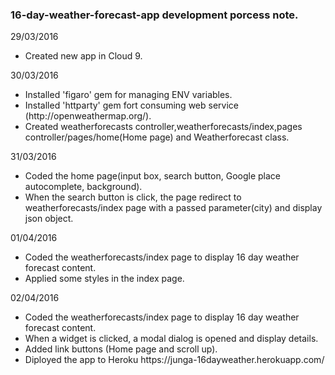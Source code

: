 <h3>16-day-weather-forecast-app development porcess note.</h3>

<p>29/03/2016</p>
<ul>
    <li>Created new app in Cloud 9.</li>
</ul>
<p>30/03/2016</p>
<ul>
    <li>Installed 'figaro' gem for managing ENV variables.</li>
    <li>Installed 'httparty' gem fort consuming web service (http://openweathermap.org/).</li>
    <li>Created weatherforecasts controller,weatherforecasts/index,pages controller/pages/home(Home page) and Weatherforecast class.</li>
</ul>
<p>31/03/2016</p>
<ul>
    <li>Coded the home page(input box, search button, Google place autocomplete, background).</li>
    <li>When the search button is click, 
    the page redirect to weatherforecasts/index page with a passed parameter(city) and display json object.</li>
</ul>
<p>01/04/2016</p>
<ul>
    <li>Coded the weatherforecasts/index page to display 16 day weather forecast content.</li>
    <li>Applied some styles in the index page.</li>
</ul>
<p>02/04/2016</p>
<ul>
    <li>Coded the weatherforecasts/index page to display 16 day weather forecast content.</li>
    <li>When a widget is clicked, a modal dialog is opened and display details.</li>
    <li>Added link buttons (Home page and scroll up).</li>
    <li>Diployed the app to Heroku https://junga-16dayweather.herokuapp.com/</li>
</ul>